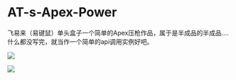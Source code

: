 # AT-s-Apex-Power
飞易来（易键鼠）单头盒子一个简单的Apex压枪作品，属于是半成品的半成品....什么都没写完，就当作一个简单的api调用实例好吧。

![](https://github.com/AndtunO/AT-s-Apex-Power/raw/main/software.png)

![](https://github.com/AndtunO/AT-s-Apex-Power/raw/main/usb.jpg)

